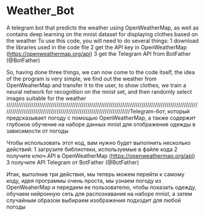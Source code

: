 # Weather_Bot
A telegram bot that predicts the weather using OpenWeatherMap, as well as contains deep learning on the mnist dataset for displaying clothes based on the weather
To use this code, you will need to do several things:
  1 download the libraries used in the code file
  2 get the API key in OpenWeatherMap (https://openweathermap.org/api)
  3 get the Telegram API from BotFather (@BotFather)

So, having done three things, we can now come to the code itself, the idea of the program is very simple, we find out the weather from OpenWeaherMap and transfer it to the user, to show clothes, we train a neural network for recognition on the mnist set, and then randomly select images suitable for the weather
///////////////////////////////////////////////////////////////////////////////////////////////////////////////////////////////////////////////////////////////////Telegram-бот, который предсказывает погоду с помощью OpenWeatherMap, а также содержит глубокое обучение на наборе данных mnist для отображения одежды в зависимости от погоды

Чтобы использовать этот код, вам нужно будет выполнить несколько действий:
 1 загрузите библиотеки, используемые в файле кода
 2 получите ключ API в OpenWeatherMap (https://openweathermap.org/api)
 3 получите API Telegram от BotFather (@BotFather)

Итак, выполнив три действия, мы теперь можем перейти к самому коду, идея программы очень проста, мы узнаем погоду из OpenWeaherMap и передаем ее пользователю, чтобы показать одежду, обучаем нейронную сеть для распознавания на наборе mnist, а затем случайным образом выбираем изображения подходит для любой погоды
